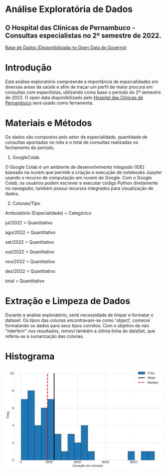 # Análise Exploratória de Dados

## O Hospital das Clínicas de Pernambuco - Consultas especialistas no 2º semestre de 2022.

[Base de Dados (Disponibilizada no Open Data do Governo)](https://github.com/Tomasi/AnaliseExploratoriaDados/blob/7199759e7bf66217464e687db0cefac710949c7a/consultas_realizadas_por_especialidade_hc_ufpe_jul_a_dez22-fevereiro-2023.xlsx)

# Introdução

Esta análise exploratório compreende a importância de especialidades em diversas areas da saúde e afim de traçar um perfil de maior procura em consultas com especilistas, utilizando como base o período do 2º semestre de 2022. O open data disponibilizado pelo [Hospital das Clínicas de Pernambuco](https://www.gov.br/ebserh/pt-br/hospitais-universitarios/regiao-nordeste/hc-ufpe) será usado como ferramenta.

# Materiais e Métodos

Os dados são compostos pelo setor de especialidade, quantidade de consultas apontadas no mês e o total de consultas realizadas no fechamento do período.

1. GoogleColab

O Google Colab é um ambiente de desenvolvimento integrado (IDE) baseado na nuvem que permite a criação e execução de notebooks Jupyter usando o recurso de computação em nuvem do Google. Com o Google Colab, os usuários podem escrever e executar código Python diretamente no navegador, também possui recursos integrados para visualização de dados.

2. Colunas/Tipo

Ambulatório (Especialidade) = Categórico

jul/2022 = Quantitativo

ago/2022 = Quantitativo

set/2022 = Quantitativo

out/2022 = Quantitativo

nov/2022 = Quantitativo

dez/2022 = Quantitativo

total    = Quantitativo

# Extração e Limpeza de Dados

Durante a analise exploratório, senti necessidade de limpar e formatar o dataset. Os tipos das colunas encontravam-se como 'object', comecei formatando os dados para seus tipos corretos. Com o objetivo de não "interferir" nos resultados, removi também a última linha do dataSet, que referia-se à sumarização das colunas.

# Histograma

![histograma.png](https://github.com/Tomasi/AnaliseExploratoriaDados/blob/master/histograma.png)

